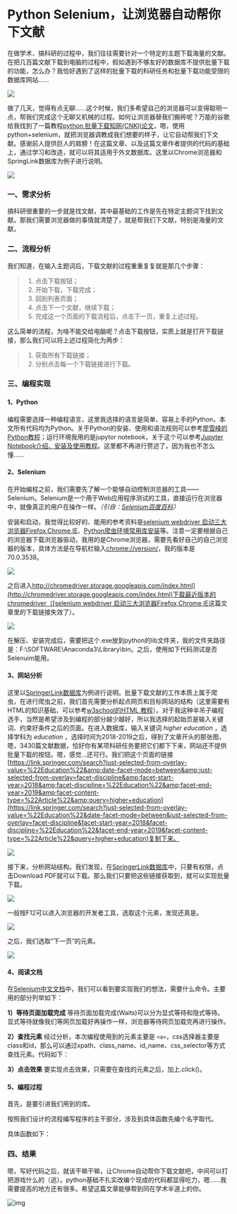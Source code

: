 # Python Selenium，让浏览器自动帮你下文献

在做学术、搞科研的过程中，我们往往需要针对一个特定的主题下载海量的文献。在把几百篇文献下载到电脑的过程中，假如遇到不够友好的数据库不提供批量下载的功能，怎么办？我恰好遇到了这样的批量下载的科研任务和批量下载功能受限的数据库网站……

![](https://upload-images.jianshu.io/upload_images/12875160-a9b71e9ece4444ae.png?imageMogr2/auto-orient/strip|imageView2/2/w/1198/format/webp)

做了几天，觉得有点无聊……这个时候，我们多希望自己的浏览器可以变得聪明一点，帮我们完成这个无聊又机械的过程。如何让浏览器替我们搬砖呢？万能的谷歌给我找到了一篇教程[python 批量下载知网(CNKI)论文](http://www.voidcn.com/article/p-skhtfrqg-bpw.html)，嗯，使用python+selenium，就把浏览器调教成我们想要的样子，让它自动帮我们下文献。感谢前人提供巨人的肩膀！在这篇文章、以及这篇文章作者提供的代码的基础上，通过学习和改造，就可以将其适用于外文数据库。这里以Chrome浏览器和SpringLink数据库为例子进行说明。

![](https://upload-images.jianshu.io/upload_images/12875160-394c76620f0976cb.jpg?imageMogr2/auto-orient/strip|imageView2/2/w/440/format/webp)

### 一、需求分析

搞科研很重要的一步就是找文献，其中最基础的工作是先在特定主题词下找到文献。那我们需要浏览器做的事情就清楚了，就是帮我们下文献，特别是海量的文献。

### 二、流程分析

我们知道，在输入主题词后，下载文献的过程重重复复就是那几个步骤：

> 1. 点击下载按钮；
> 2. 开始下载，下载完成；
> 3. 回到列表页面；
> 4. 点击下一个文献，继续下载；
> 5. 完成这一个页面的下载流程后，点击下一页，重复上述过程。

这么简单的流程，为啥不能交给电脑呢？点击下载按钮，实质上就是打开下载链接，那么我们可以将上述过程简化为两步：

> 1. 获取所有下载链接；
> 2. 分别点击每一个下载链接进行下载。

### 三、编程实现

#### 1、Python

编程需要选择一种编程语言，这里我选择的语言是简单、容易上手的Python，本文所有代码均为Python。关于Python的安装、使用和语法规则可以参考[廖雪峰的Python教程](https://www.liaoxuefeng.com/wiki/0014316089557264a6b348958f449949df42a6d3a2e542c000)；运行环境我用的是jupytor notebook，关于这个可以参考[Jupyter Notebook介绍、安装及使用教程](https://www.jianshu.com/p/91365f343585)。这里都不再进行赘述了，因为我也不怎么懂……

#### 2、Selenium

在开始编程之前，我们需要先了解一个能够自动控制浏览器的工具——Selenium。Selenium是一个用于Web应用程序测试的工具，直接运行在浏览器中，就像真正的用户在操作一样。*（引自：[Selenium百度百科](https://baike.baidu.com/item/selenium/18266)）*

安装和启动，我觉得比较好的、能用的参考资料是[selenium webdriver 启动三大浏览器Firefox,Chrome,IE](https://blog.csdn.net/azsx02/article/details/68947429)、[Python爬虫环境常用库安装](https://blog.csdn.net/qq_29186489/article/details/78581249)等。注意一定要根据自己的浏览器下载浏览器驱动，我用的是Chrome浏览器，需要先看好自己的自己浏览器的版本，具体方法是在导航栏输入[chrome://version/](chrome://version/)，我的版本是70.0.3538。

![](https://upload-images.jianshu.io/upload_images/12875160-d272328ed7717d8c.png?imageMogr2/auto-orient/strip|imageView2/2/w/923/format/webp)

之后进入[http://chromedriver.storage.googleapis.com/index.html](http://chromedriver.storage.googleapis.com/index.html)下载最近版本的chromedriver（[selenium webdriver 启动三大浏览器Firefox,Chrome,IE](https://blog.csdn.net/azsx02/article/details/68947429)这篇文章里的下载链接失效了）。

![](https://upload-images.jianshu.io/upload_images/12875160-93786b2a7244c70f.png?imageMogr2/auto-orient/strip|imageView2/2/w/735/format/webp)

在解压、安装完成后，需要把这个.exe放到python的lib文件夹，我的文件夹路径是：F:\SOFTWARE\Anaconda3\Library\bin。之后，使用如下代码测试是否Selenuim能用。

#### 3、网站分析

这里以[SpringerLink数据库](http://link.springer.com/)为例进行说明。批量下载文献的工作本质上属于爬虫，在进行爬虫之前，我们首先需要分析起点网页和目标网站的结构（这里需要有HTML的知识基础，可以参考[w3school的HTML 教程](http://www.w3school.com.cn/html/index.asp)）。对于我这种半吊子编程选手，当然是希望涉及到编程的部分越少越好，所以我选择的起始页是输入关键词、约束好条件之后的页面。在进入数据库，输入关键词 *higher education* ，选择学科为 *education* ，选择时间为2018-2019之后，得到了文章开头的那张图，嗯，3430篇文献数据，恰好你有某项科研任务要把它们都下下来，网站还不提供批量下载的按钮。嗯，感觉…还可行。我们把这个页面的链接[https://link.springer.com/search?just-selected-from-overlay-value=%22Education%22&amp;date-facet-mode=between&amp;just-selected-from-overlay=facet-discipline&amp;facet-start-year=2018&amp;facet-discipline=%22Education%22&amp;facet-end-year=2019&amp;facet-content-type=%22Article%22&amp;query=higher+education](https://link.springer.com/search?just-selected-from-overlay-value=%22Education%22&date-facet-mode=between&just-selected-from-overlay=facet-discipline&facet-start-year=2018&facet-discipline=%22Education%22&facet-end-year=2019&facet-content-type=%22Article%22&query=higher+education)复制下来。

![](https://upload-images.jianshu.io/upload_images/12875160-a9b71e9ece4444ae.png?imageMogr2/auto-orient/strip|imageView2/2/w/1198/format/webp)

接下来，分析网站结构。我们发现，在[SpringerLink数据库](http://link.springer.com/)中，只要有权限，点击Download PDF就可以下载。那么我们只要把这些链接获取到，就可以实现批量下载。

![](https://upload-images.jianshu.io/upload_images/12875160-2c747149ce5c84a6.png?imageMogr2/auto-orient/strip|imageView2/2/w/814/format/webp)

一般按F12可以进入浏览器的开发者工具，选取这个元素，发现还真是。

![](https://upload-images.jianshu.io/upload_images/12875160-63e1affaf778fb27.png?imageMogr2/auto-orient/strip|imageView2/2/w/840/format/webp)

之后，我们选取“下一页”的元素。

![](https://upload-images.jianshu.io/upload_images/12875160-c374f8c1a301d8bb.png?imageMogr2/auto-orient/strip|imageView2/2/w/1200/format/webp)

#### 4、阅读文档

在[Selenium中文文档](https://selenium-python-zh.readthedocs.io/en/latest/index.html)中，我们可以看到要实现我们的想法，需要什么命令。主要用的部分列举如下：

**1）等待页面加载完成**
等待页面加载完成(Waits)可以分为显式等待和隐式等待。显式等待就像我们等网页加载好再操作一样，浏览器等待网页加载完再进行操作。

**2）查找元素**
经过分析，本次编程使用到的元素主要是 `<a>`，css选择器主要是class和id，那么可以通过xpath、class_name、id_name、css_selector等方式查找元素。代码如下：

**3）点击效果**
要实现点击效果，只需要在查找的元素之后，加上.click()。

#### 5、编程过程

首先，是要引进我们用到的库。

按照我们设计的流程编写程序的主干部分，涉及到具体函数先编个名字取代。

具体函数如下：

### 四、结果

嗯，写好代码之后，就该干嘛干嘛，让Chrome自动帮你下载文献吧，中间可以打把游戏什么的（逃）。python基础不扎实改编个现成的代码都显得吃力，嗯……我需要提高的地方还有很多。希望这篇文章能够帮到同在学术半道上的你。

![img](https://upload-images.jianshu.io/upload_images/12875160-f8702d1ef021af79.gif?imageMogr2/auto-orient/strip|imageView2/2/w/934/format/webp)
